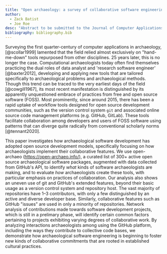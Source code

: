 ```yaml
---
title: "Open archaeology: a survey of collaborative software engineering in archaeological research"
author:
  - Zack Batist
  - Joe Roe
desc: "Abstract to be submitted to the Journal of Computer Applications in Archaeology, special collection on 50 years of computational archaeology. See https://journal.caa-international.org/about/special-collections and https://github.com/zackbatist/openarchaeo-collaboration."
bibliography: bibliography.bib
---
```


Surveying the first quarter-century of computer applications in archaeology, [@scollar1999] lamented that the field relied almost exclusively on "hand-me-down" tools repurposed from other disciplines.
25 years later, this is no longer the case.
Computational archaeologists today often find themselves practicing the dual roles of data analyst and 'research software engineer' [@baxter2012], developing and applying new tools that are tailored specifically to archaeological problems and archaeological methods.
Though this trend can be traced to the very earliest days of the field [@cowgill1967], its most recent manifestation is distinguished by its apparently unquestioned<!-- JR: too strong? --> embrace of practices from free and open source software (FOSS).
Most prominently, since around 2015, there has been a rapid uptake of workflow tools designed for open source development communities, such as the version control system `git` and associated online source code management platforms (e.g. GitHub, GitLab).
These tools facilitate collaboration among developers and users of FOSS software using patterns that can diverge quite radically from conventional scholarly norms [@tennant2020].

This paper investigates how archaeological software development has adopted open source development models, specifically focusing on how archaeologists implement their collaborative features.
We use open-archaeo (https://open-archaeo.info/), a curated list of 300+ active open source archaeological software packages, augmented with data collected from GitHub's API, to identify _what_ kinds of software archaeologists are making, and to evaluate _how_ archaeologists create these tools, with particular emphasis on practices of collaboration. 
Our analysis also shows an uneven use of git and GitHub's extended features, beyond their basic usage as a version control system and repository host. 
The vast majority of repositories have 1–3 contributors, with only a few distinguished by an active and diverse developer base. 
Similarly, collaborative features such as GitHub "issues" are used in only a minority of repositories. 
Network analysis of contributions made towards software development projects, which is still in a prelimary phase, will identify certain common factors pertaining to projects exhibiting varying degrees of collaborative work. 
By analyzing interactions archaeologists among using the GitHub platform, including the ways they contribute to collective code bases, we demonstrate how archaeological software engineering is beginning to foster new kinds of collaborative commitments that are rooted in established cultural practices.
